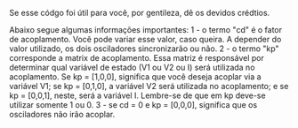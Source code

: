 Se esse códgo foi útil para você, por gentileza, dê os devidos crédtios. 

Abaixo segue algumas informações importantes:
1 - o termo "cd" é o fator de acoplamento. Você pode variar esse valor, caso queira. A depender do valor utilizado, os dois osciladores sincronizarão ou não.
2 - o termo "kp" corresponde a matrix de acoplamento. Essa matriz é responsável por determinar qual variável de estado (V1 ou V2 ou I) será utilizada no acoplamento. Se kp = [1,0,0], significa que você deseja acoplar via a variável V1; se kp = [0,1,0], a variável V2 será utilizada no acoplamento; e se kp = [0,0,1], neste, será a variável I. Lembre-se de que em kp deve-se utilizar somente 1 ou 0. 
3 - se cd = 0 e kp = [0,0,0], significa que os osciladores não irão acoplar.
